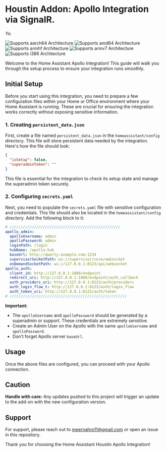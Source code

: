 # Houstin Addon: Apollo Integration via SignalR.

_Yo._

![Supports aarch64 Architecture][aarch64-shield]
![Supports amd64 Architecture][amd64-shield]
![Supports armhf Architecture][armhf-shield]
![Supports armv7 Architecture][armv7-shield]
![Supports i386 Architecture][i386-shield]

[aarch64-shield]: https://img.shields.io/badge/aarch64-yes-green.svg
[amd64-shield]: https://img.shields.io/badge/amd64-yes-green.svg
[armhf-shield]: https://img.shields.io/badge/armhf-yes-green.svg
[armv7-shield]: https://img.shields.io/badge/armv7-yes-green.svg
[i386-shield]: https://img.shields.io/badge/i386-yes-green.svg




Welcome to the Home Assistant Apollo Integration! This guide will walk you through the setup process to ensure your integration runs smoothly.

## Initial Setup

Before you start using this integration, you need to prepare a few configuration files within your Home or Office environment where your Home Assistant is running. These are crucial for ensuring the integration works correctly without exposing sensitive information.

### 1. Creating `persistent_data.json`

First, create a file named `persistent_data.json` in the `homeassistant/config` directory. This file will store persistent data needed by the integration. Here's how the file should look:

```json
{
  "isSetup": false,
  "superadminToken": ""
}
```

This file is essential for the integration to check its setup state and manage the superadmin token securely.

### 2. Configuring `secrets.yaml`

Next, you need to populate the `secrets.yaml` file with sensitive configuration and credentials. This file should also be located in the `homeassistant/config` directory. Add the following block to it:

```yaml
# //////////////////////////////////////////////////
apollo_admin:
  apolloUsername: admin
  apolloPassword: admin
  loginPath: /login
  hubName: /apollo-hub
  baseUrl: http://qwerty.example.com:1234
  supervisorSocketPath: ws://supervisor/core/websocket
  onDemandSocketPath: ws://127.0.0.1:8123/api/websocket
apollo_auth:
  client_id: http://127.0.0.1:1880/endpoint
  redirect_uri: http://127.0.0.1:1880/endpoint/auth_callback
  auth_providers_uri: http://127.0.0.1:8123/auth/providers
  auth_login_flow_t: http://127.0.0.1:8123/auth/login_flow
  auth_token_uri: http://127.0.0.1:8123/auth/token
# /////////////////////////////////////////////////////
```

**Important:**
- The `apolloUsername` and `apolloPassword` should be generated by a superadmin or support. These credentials are extremely sensitive.
- Create an Admin User on the Apollo with the same `apolloUsername` and `apolloPassword`.
- Don't forget Apollo server `baseUrl`.


## Usage

Once the above files are configured, you can proceed with your Apollo connection.

## Caution

**Handle with care:** Any updates pushed to this project will trigger an update to the add-on with the new configuration version.

## Support

For support, please reach out to [meernahro11@gmail.com](mailto:meernahro11@gmail.com) or open an issue in this repository.

Thank you for choosing the Home Assistant Houstin Apollo Integration!
